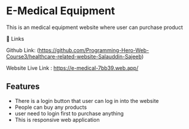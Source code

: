 

# E-Medical Equipment

This is an medical equipment website where user can purchase product 

 🔗 Links
 
 Github Link: (https://github.com/Programming-Hero-Web-Course3/healthcare-related-website-Salauddin-Sajeeb)

Website Live Link : https://e-medical-7bb39.web.app/
  
## Features

- There is a login button that user can log in into the website
- People can buy any products 
- user need to login first to purchase anything
- This is responsive web application

  